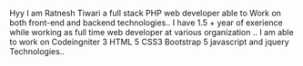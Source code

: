 Hyy I am Ratnesh Tiwari a full stack PHP web developer able to Work on both front-end and backend technologies..
I have 1.5 + year of exerience while working as full time web developer at various organization ..
I am able to work on Codeingniter 3 HTML 5 CSS3 Bootstrap 5 javascript and jquery Technologies..
